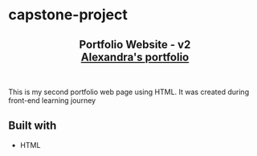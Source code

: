 # capstone-project
<h2 align="center">
  Portfolio Website - v2<br/>
  <a href="https://alexandradanca.github.io/capstone-project/" target="_blank">Alexandra's portfolio</a>
</h2>
</br>
<p>This is my second portfolio web page using HTML. It was created during front-end learning journey</p>

## Built with
- HTML
